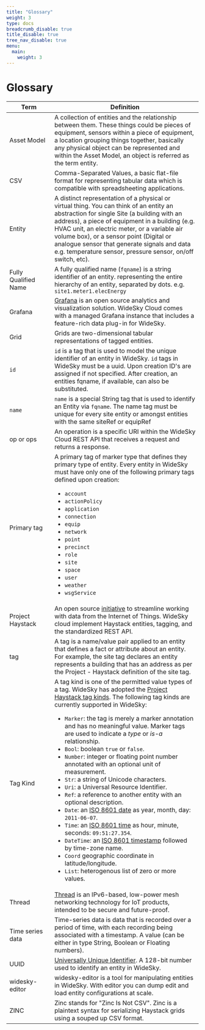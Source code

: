 ```yaml
---
title: "Glossary"
weight: 3
type: docs
breadcrumb_disable: true
title_disable: true
tree_nav_disable: true
menu:
  main:
    weight: 3
---
```


# Glossary
|Term|Definition|
|-----------------------------|-----------|
|<img width=400/>Asset Model|A collection of entities  and the relationship between them. These things could be pieces of equipment, sensors within a piece of equipment, a location grouping things together, basically any physical object can be represented and within the Asset Model, an object is referred as the term entity.|
|CSV|Comma-Separated Values, a basic flat-file format for representing tabular data which is compatible with spreadsheeting applications.|
|Entity|A distinct representation of a physical or virtual thing.  You can think of an entity an abstraction for single Site (a building with an address), a piece of equipment in a building (e.g. HVAC unit, an electric meter, or a variable air volume box), or a sensor point (Digital or analogue sensor that generate signals and data e.g. temperature sensor, pressure sensor, on/off switch, etc).|
|Fully Qualified Name|A fully qualified name (`fqname`) is a string identifier of an entity. representing the entire hierarchy of an entity, separated by dots. e.g. `site1.meter1.elecEnergy`|
|Grafana|[Grafana](https://www.grafana.com) is an open source analytics and visualization solution. WideSky Cloud comes with a managed Grafana instance that includes a feature-rich data plug-in for WideSky.|
|Grid|Grids are two-dimensional tabular representations of tagged entities.|
|`id`|`id` is a tag that is used to model the unique identifier of an entity in WideSky. `id` tags in WideSky must be a uuid. Upon creation  ID's are assigned if not specified. After creation, an entities fqname, if available, can also be substituted.|
|`name`|`name` is a special String tag that is used to identify an Entity via `fqname`. The name tag must be unique for every site entity or amongst entities with the same siteRef or equipRef|
|op or ops|An operation is a specific URI within the WideSky Cloud REST API that receives a request and returns a response.|
|Primary tag|A primary tag of marker type that defines they primary type of entity. Every entity in WideSky must have only one of the following primary tags defined upon creation: <ul><li>`account`</li><li>`actionPolicy`</li><li>`application`</li><li>`connection`</li><li>`equip`</li><li>`network`</li><li>`point`</li><li>`precinct`</li><li>`role`</li><li>`site`</li><li>`space`</li><li>`user`</li><li>`weather`</li><li>`wsgService`</li></ul>|
|Project Haystack|An open source [initiative](https://project-haystack.org/) to streamline working with data from the Internet of Things. WideSky cloud implement Haystack entities, tagging, and the standardized REST API.|
|tag|A tag is a name/value pair applied to an entity that defines a fact or attribute about an entity. For example,  the site tag declares an entity represents a building that has an address as per the Project - Haystack definition of the site tag.|
|Tag Kind| A tag kind is one of the permitted value types of a tag. WideSky has adopted the [Project Haystack tag kinds](https://project-haystack.org/tag/kind).  The following tag kinds are currently supported in WideSky: <ul><li>`Marker`: the tag is merely a marker annotation and has no meaningful value. Marker tags are used to indicate a _type_ or _is-a_ relationship.</li><li>`Bool`: boolean `true` or `false`.</li><li>`Number`: integer or floating point number annotated with an optional unit of measurement.</li><li>`Str`: a string of Unicode characters.</li><li>`Uri`: a Universal Resource Identifier.</li><li>`Ref`: a reference to another entity with an optional description.</li><li>`Date`: an [ISO 8601 date](https://en.wikipedia.org/wiki/ISO_8601#Dates) as year, month, day: `2011-06-07`.</li><li>`Time`: an [ISO 8601 time](https://en.wikipedia.org/wiki/ISO_8601#Times) as hour, minute, seconds: `09:51:27.354`.</li><li>`DateTime`: an [ISO 8601 timestamp](https://en.wikipedia.org/wiki/ISO_8601#Combined_date_and_time_representations) followed by time-zone name.</li><li>`Coord` geographic coordinate in latitude/longitude.</li><li>`List`: heterogenous list of zero or more values.</li></ul>|
|Thread|[Thread](https://www.threadgroup.org/) is an IPv6-based, low-power mesh networking technology for IoT products, intended to be secure and future-proof.|
|Time series data|Time-series data is data that is recorded over a period of time, with each recording being associated with a timestamp. A value (can be either in type String, Boolean or Floating numbers).|
|UUID|[Universally Unique Identifier](https://tools.ietf.org/html/rfc4122). A 128-bit number used to identify an entity in WideSky.|
|widesky-editor|widesky-editor is a tool for manipulating entities in WideSky. With editor you can dump edit and load entity configurations at scale.|
|ZINC|Zinc stands for "Zinc Is Not CSV". Zinc is a plaintext syntax for serializing Haystack grids using a souped up CSV format.|
